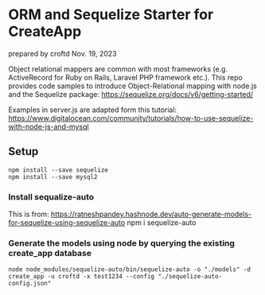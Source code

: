 # ORM and Sequelize Starter for CreateApp
prepared by croftd Nov. 19, 2023 

Object relational mappers are common with most frameworks (e.g. ActiveRecord for Ruby on Rails, Laravel PHP framework etc.). This repo provides code samples to introduce Object-Relational mapping with node.js and the Sequelize package:
https://sequelize.org/docs/v6/getting-started/ 

Examples in server.js are adapted form this tutorial:
https://www.digitalocean.com/community/tutorials/how-to-use-sequelize-with-node-js-and-mysql 

## Setup

    npm install --save sequelize 
    npm install --save mysql2

### Install sequalize-auto
This is from: https://ratneshpandey.hashnode.dev/auto-generate-models-for-sequelize-using-sequelize-auto 
    npm i sequelize-auto

### Generate the models using node by querying the existing create_app database
    node node_modules/sequelize-auto/bin/sequelize-auto -o "./models" -d create_app -u croftd -x test1234 --config "./sequelize-auto-config.json"


